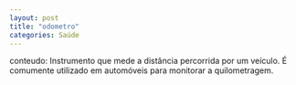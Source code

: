 ```yaml
---
layout: post
title: "odometro"
categories: Saúde
---
```

conteudo: Instrumento que mede a distância percorrida por um veículo. É comumente utilizado em automóveis para monitorar a quilometragem.
